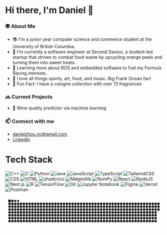 Hi there, I'm Daniel 👋
==================================================================================================
### 👽 About Me
- 📚 I'm a junior year computer science and commerce student at the University of British Columbia.
- 🍊 I'm currently a software engineer at Second Savour, a student-led startup that strives to combat food waste by upcycling orange peels and turning them into sweet treats.
- 🌱 Learning more about ROS and embedded software to fuel my Formula Racing interests.
- 🎸 I love all things sports, art, food, and music. Big Frank Ocean fan!
- 💫 Fun Fact: I have a cologne collection with over 13 fragrances

### 🔜 Current Projects
- 🍷 Wine quality predictor via machine learning

### 📫 Connect with me 
- danielzhou.nc@gmail.com
- [LinkedIn](https://www.linkedin.com/in/dzhou05/)

Tech Stack
==================================================================================================

![C++](https://img.shields.io/badge/c++-%2300599C.svg?style=for-the-badge&logo=c%2B%2B&logoColor=white)
![C](https://img.shields.io/badge/c-%2300599C.svg?style=for-the-badge&logo=c&logoColor=white)
![Python](https://img.shields.io/badge/python-3670A0?style=for-the-badge&logo=python&logoColor=ffdd54)
![Java](https://img.shields.io/badge/java-%23ED8B00.svg?style=for-the-badge&logo=openjdk&logoColor=white)
![JavaScript](https://img.shields.io/badge/javascript-%23323330.svg?style=for-the-badge&logo=javascript&logoColor=%23F7DF1E)
![TypeScript](https://img.shields.io/badge/typescript-%23007ACC.svg?style=for-the-badge&logo=typescript&logoColor=white)
![TailwindCSS](https://img.shields.io/badge/tailwindcss-%2338B2AC.svg?style=for-the-badge&logo=tailwind-css&logoColor=white) 
![CSS](https://img.shields.io/badge/CSS-1572B6?style=for-the-badge&logo=css3&logoColor=fff)
![HTML](https://img.shields.io/badge/HTML-%23E34F26.svg?style=for-the-badge&logo=html5&logoColor=white)
![shadcn/ui](https://img.shields.io/badge/shadcn%2Fui-000?style=for-the-badge&logo=shadcnui&logoColor=fff)
![Matplotlib](https://custom-icon-badges.demolab.com/badge/Matplotlib-71D291?style=for-the-badge&logo=matplotlib&logoColor=fff)
![NumPy](https://img.shields.io/badge/numpy-%23013243.svg?style=for-the-badge&logo=numpy&logoColor=white)
![React](https://img.shields.io/badge/react-%2320232a.svg?style=for-the-badge&logo=react&logoColor=%2361DAFB)
![NodeJS](https://img.shields.io/badge/node.js-6DA55F?style=for-the-badge&logo=node.js&logoColor=white)
![Next.js](https://img.shields.io/badge/Next.js-black?style=for-the-badge&logo=next.js&logoColor=white)
![R](https://img.shields.io/badge/R-%23276DC3.svg?style=for-the-badge&logo=r&logoColor=white)
![TensorFlow](https://img.shields.io/badge/TensorFlow-%23FF6F00.svg?style=for-the-badge&logo=TensorFlow&logoColor=white)
![Git](https://img.shields.io/badge/git-%23F05033.svg?style=for-the-badge&logo=git&logoColor=white)
![Jupyter Notebook](https://img.shields.io/badge/jupyter-%23FA0F00.svg?style=for-the-badge&logo=jupyter&logoColor=white)
![Figma](https://img.shields.io/badge/Figma-F24E1E?style=for-the-badge&logo=figma&logoColor=white)
![Vercel](https://img.shields.io/badge/Vercel-%23000000.svg?style=for-the-badge&logo=vercel&logoColor=white)
![Postman](https://img.shields.io/badge/Postman-FF6C37?style=for-the-badge&logo=postman&logoColor=white) 


<picture>
  <source media="(prefers-color-scheme: dark)" srcset="https://raw.githubusercontent.com/fegicochen/fegicochen/output/github-snake-dark.svg" />
  <source media="(prefers-color-scheme: light)" srcset="https://raw.githubusercontent.com/manggo-cd/manggo-cd/output/github-snake.svg" />
  <img alt="github-snake" src="https://raw.githubusercontent.com/manggo-cd/manggo-cd/output/github-snake.svg" />
</picture>

